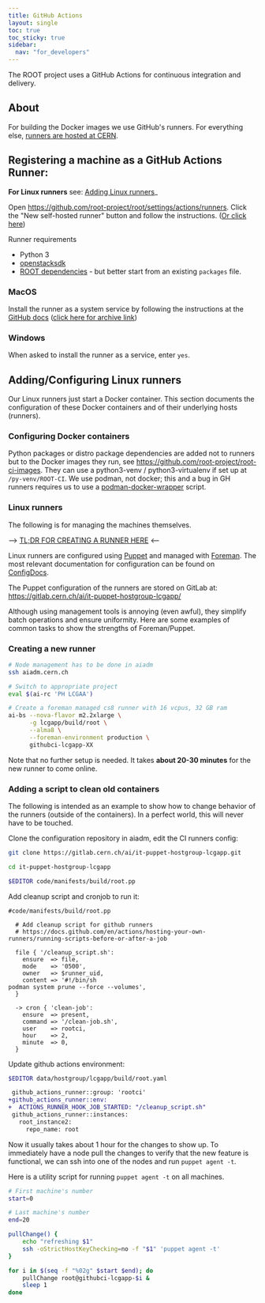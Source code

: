 ```yaml
---
title: GitHub Actions
layout: single
toc: true
toc_sticky: true
sidebar:
  nav: "for_developers"
---
```


The ROOT project uses a GitHub Actions for continuous integration and delivery.


## About

For building the Docker images we use GitHub's runners.
For everything else, [runners are hosted at CERN](https://github.com/root-project/root/settings/actions/runners).


## Registering a machine as a GitHub Actions Runner:

**For Linux runners** see: [Adding Linux runners](#addingconfiguring-linux-runners)_

Open <https://github.com/root-project/root/settings/actions/runners>.
Click the "New self-hosted runner" button and follow the instructions.
([Or click here](https://github.com/root-project/root/settings/actions/runners/new))

Runner requirements
 - Python 3
 - [openstacksdk](https://pypi.org/project/openstacksdk/)
 - [ROOT dependencies](/install/dependencies/) - but better start from an existing `packages` file.


### MacOS

Install the runner as a system service by following the instructions at the
[GitHub docs](https://docs.github.com/en/actions/hosting-your-own-runners/configuring-the-self-hosted-runner-application-as-a-service)
([click here for archive link](https://web.archive.org/web/20230326064042/https://docs.github.com/en/actions/hosting-your-own-runners/configuring-the-self-hosted-runner-application-as-a-service))


### Windows

When asked to install the runner as a service, enter `yes`.


## Adding/Configuring Linux runners

Our Linux runners just start a Docker container.
This section documents the configuration of these Docker containers and of their underlying hosts (runners).

### Configuring Docker containers

Python packages or distro package dependencies are added not to runners but to the Docker images they run, see <https://github.com/root-project/root-ci-images>.
They can use a python3-venv / python3-virtualenv if set up at `/py-venv/ROOT-CI`.
We use podman, not docker; this and a bug in GH runners requires us to use a
[podman-docker-wrapper](https://gitlab.cern.ch/ai/it-puppet-hostgroup-lcgapp/-/blob/master/code/files/github_ci/wrapper.py?ref_type=heads) script.

### Linux runners

The following is for managing the machines themselves.

--> [TL;DR FOR CREATING A RUNNER HERE](#creating-a-new-runner) <--

Linux runners are configured using [Puppet](https://www.puppet.com/docs/puppet/5.5/puppet_index.html)
and managed with [Foreman](https://theforeman.org/). The most relevant
documentation for configuration can be found on [ConfigDocs](https://configdocs.web.cern.ch/index.html).

The Puppet configuration of the runners are stored on GitLab at:
<https://gitlab.cern.ch/ai/it-puppet-hostgroup-lcgapp/>

Although using management tools is annoying (even awful), they simplify batch
operations and ensure uniformity. Here are some examples of common tasks to show
the strengths of Foreman/Puppet.


### Creating a new runner

```sh
# Node management has to be done in aiadm
ssh aiadm.cern.ch

# Switch to appropriate project
eval $(ai-rc 'PH LCGAA')

# Create a foreman managed cs8 runner with 16 vcpus, 32 GB ram
ai-bs --nova-flavor m2.2xlarge \
      -g lcgapp/build/root \
      --alma8 \
      --foreman-environment production \
      githubci-lcgapp-XX
```

Note that no further setup is needed. It takes **about 20-30 minutes** for the new
runner to come online.

### Adding a script to clean old containers

The following is intended as an example to show how to change behavior of the
runners (outside of the containers). In a perfect world, this will never have to
be touched.

Clone the configuration repository in aiadm, edit the CI runners config:

```sh
git clone https://gitlab.cern.ch/ai/it-puppet-hostgroup-lcgapp.git

cd it-puppet-hostgroup-lcgapp

$EDITOR code/manifests/build/root.pp
```

Add cleanup script and cronjob to run it:
```puppet
#code/manifests/build/root.pp

  # Add cleanup script for github runners
  # https://docs.github.com/en/actions/hosting-your-own-runners/running-scripts-before-or-after-a-job

  file { '/cleanup_script.sh':
    ensure  => file,
    mode    => '0500',
    owner   => $runner_uid,
    content => '#!/bin/sh
podman system prune --force --volumes',
  }

  -> cron { 'clean-job':
    ensure  => present,
    command => '/clean-job.sh',
    user    => rootci,
    hour    => 2,
    minute  => 0,
  }
```

Update github actions environment:

```sh
$EDITOR data/hostgroup/lcgapp/build/root.yaml
```

```diff
 github_actions_runner::group: 'rootci'
+github_actions_runner::env:
+  ACTIONS_RUNNER_HOOK_JOB_STARTED: "/cleanup_script.sh"
 github_actions_runner::instances:
   root_instance2:
     repo_name: root
```

Now it usually takes about 1 hour for the changes to show up. To immediately
have a node pull the changes to verify that the new feature is functional, we
can ssh into one of the nodes and run `puppet agent -t`.

Here is a utility script for running `puppet agent -t` on all machines.
```sh
# First machine's number
start=0

# Last machine's number
end=20

pullChange() {
    echo "refreshing $1"
    ssh -oStrictHostKeyChecking=no -f "$1" 'puppet agent -t'
}

for i in $(seq -f "%02g" $start $end); do
    pullChange root@githubci-lcgapp-$i &
    sleep 1
done
```

